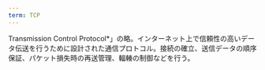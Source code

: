 ```yaml
---
term: TCP
---
```

Transmission Control Protocol*」の略。インターネット上で信頼性の高いデータ伝送を行うために設計された通信プロトコル。接続の確立、送信データの順序保証、パケット損失時の再送管理、輻輳の制御などを行う。